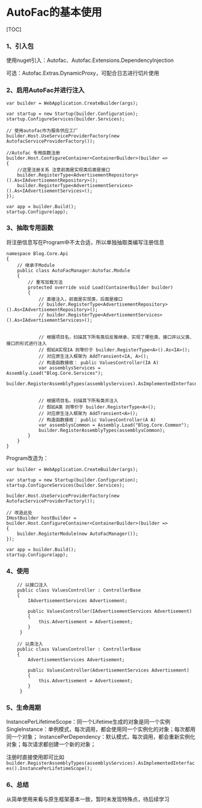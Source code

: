 # AutoFac的基本使用

[TOC]

### 1、引入包

使用nuget引入：Autofac、Autofac.Extensions.DependencyInjection

可选：Autofac.Extras.DynamicProxy，可配合日志进行切片使用

### 2、启用AutoFac并进行注入

```
var builder = WebApplication.CreateBuilder(args);

var startup = new Startup(builder.Configuration);
startup.ConfigureServices(builder.Services);

// 使用autofac作为服务供应工厂
builder.Host.UseServiceProviderFactory(new AutofacServiceProviderFactory());

//Autofac 专用函数注册
builder.Host.ConfigureContainer<ContainerBuilder>(builder =>
{
    //这里注册关系 注意前面是实现类后面是接口
    builder.RegisterType<AdvertisementRepository>().As<IAdvertisementRepository>();
	builder.RegisterType<AdvertisementServices>().As<IAdvertisementServices>();
});

var app = builder.Build();
startup.Configure(app);
```

### 3、抽取专用函数

将注册信息写在Program中不太合适，所以单独抽取类编写注册信息

```
namespace Blog.Core.Api
{
	// 继承于Module
    public class AutoFacManager:Autofac.Module 
    {
        // 重写加载方法
        protected override void Load(ContainerBuilder builder)
        {
            // 直接注入，前面是实现类，后面是接口
            // builder.RegisterType<AdvertisementRepository>().As<IAdvertisementRepository>();
            // builder.RegisterType<AdvertisementServices>().As<IAdvertisementServices>();


            // 根据项目名，扫描其下所有类后反推继承、实现了哪些类、接口并以父类、接口的形式进行注入
            // 假如A实现IA 则等价于 builder.RegisterType<A>().As<IA>();
            // 对应原生注入框架为 AddTransient<IA, A>();
            // 构造函数接收： public ValuesController(IA A) 
            var assemblysServices = Assembly.Load("Blog.Core.Services");
            builder.RegisterAssemblyTypes(assemblysServices).AsImplementedInterfaces();
            

            // 根据项目名，扫描其下所有类并注入
            // 假如A类 则等价于 builder.RegisterType<A>();
            // 对应原生注入框架为 AddTransient<A>();
            // 构造函数接收： public ValuesController(A A) 
            var assemblysCommon = Assembly.Load("Blog.Core.Common");
            builder.RegisterAssemblyTypes(assemblysCommon);
        }
    }
}
```

Program改造为：

```
var builder = WebApplication.CreateBuilder(args);

var startup = new Startup(builder.Configuration);
startup.ConfigureServices(builder.Services);

builder.Host.UseServiceProviderFactory(new AutofacServiceProviderFactory());

// 改造此处
IHostBuilder hostBuilder = builder.Host.ConfigureContainer<ContainerBuilder>(builder =>
{
    builder.RegisterModule(new AutoFacManager());
});

var app = builder.Build();
startup.Configure(app);
```

### 4、使用

```
	// 以接口注入
	public class ValuesController : ControllerBase
    {
        IAdvertisementServices Advertisement;

        public ValuesController(IAdvertisementServices Advertisement) 
        { 
            this.Advertisement = Advertisement;
        }
     }
     
    // 以类注入
	public class ValuesController : ControllerBase
    {
        AdvertisementServices Advertisement;

        public ValuesController(AdvertisementServices Advertisement) 
        { 
            this.Advertisement = Advertisement;
        }
     }
```

### 5、生命周期

InstancePerLifetimeScope：同一个Lifetime生成的对象是同一个实例
SingleInstance：单例模式，每次调用，都会使用同一个实例化的对象；每次都用同一个对象；
InstancePerDependency：默认模式，每次调用，都会重新实例化对象；每次请求都创建一个新的对象；

注册时直接使用即可比如 ` builder.RegisterAssemblyTypes(assemblysServices).AsImplementedInterfaces().InstancePerLifetimeScope();`

### 6、总结

从简单使用来看与原生框架基本一致，暂时未发现特殊点，待后续学习

